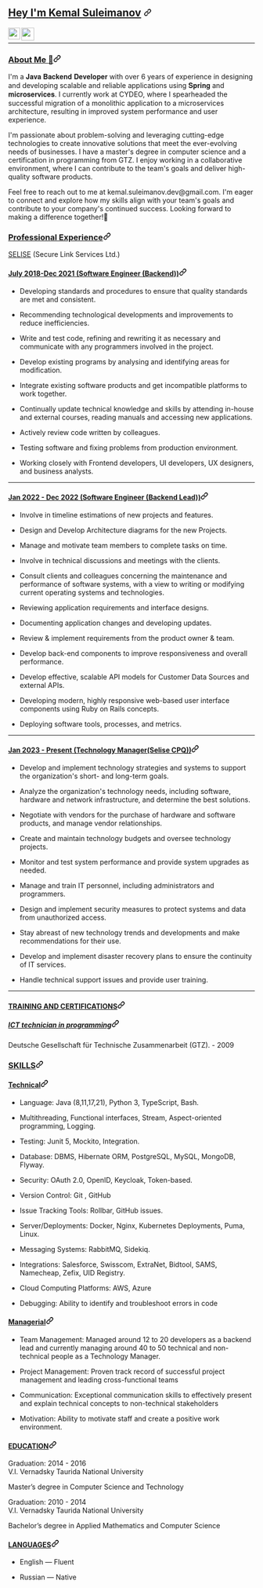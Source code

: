 <!---
kemalsuleimanov/kemalsuleimanov is a ✨ special ✨ repository because its `README.md` (this file) appears on your GitHub profile.
You can click the Preview link to take a look at your changes.
--->

<!--- Head --->
<h2 id="user-content-hey-im-kemal-suleimanov" dir="auto">
  <a class="heading-link" href="#hey-im-kemal-suleimanov">Hey I'm </a>
  <a href="https://www.linkedin.com/in/kemalsuleimanov/" rel="nofollow">Kemal Suleimanov</a>
  <svg class="octicon octicon-link" viewBox="0 0 16 16" version="1.1" width="16" height="16" aria-hidden="true">
    <path d="m7.775 3.275 1.25-1.25a3.5 3.5 0 1 1 4.95 4.95l-2.5 2.5a3.5 3.5 0 0 1-4.95 0 .751.751 0 0 1 .018-1.042.751.751 0 0 1 1.042-.018 1.998 1.998 0 0 0 2.83 0l2.5-2.5a2.002 2.002 0 0 0-2.83-2.83l-1.25 1.25a.751.751 0 0 1-1.042-.018.751.751 0 0 1-.018-1.042Zm-4.69 9.64a1.998 1.998 0 0 0 2.83 0l1.25-1.25a.751.751 0 0 1 1.042.018.751.751 0 0 1 .018 1.042l-1.25 1.25a3.5 3.5 0 1 1-4.95-4.95l2.5-2.5a3.5 3.5 0 0 1 4.95 0 .751.751 0 0 1-.018 1.042.751.751 0 0 1-1.042.018 1.998 1.998 0 0 0-2.83 0l-2.5 2.5a1.998 1.998 0 0 0 0 2.83Z"></path></svg></h2>
<!---Social media links--->
<a href="https://www.linkedin.com/in/kemalsuleimanov/" rel="nofollow">
  <img align="left" width="24px" src="https://camo.githubusercontent.com/d659d2bac00c01b42bffbae84bdc121e828b8fecd5b4949ffa2575f5d9e4a371/68747470733a2f2f63646e2e6a7364656c6976722e6e65742f6e706d2f73696d706c652d69636f6e734076332f69636f6e732f6c696e6b6564696e2e737667" data-canonical-src="https://cdn.jsdelivr.net/npm/simple-icons@v3/icons/linkedin.svg" style="max-width: 100%;">
</a> &nbsp; &nbsp; &nbsp; &nbsp;
<!-- <a href="https://twitter.com/BhagawatAdhika3" rel="nofollow">
  <img align="left" width="26px" src="https://camo.githubusercontent.com/395dda360ae28377b7c3247581a88b20573883519c2be833cb64fbb37dcbcc1a/68747470733a2f2f63646e2e6a7364656c6976722e6e65742f6e706d2f73696d706c652d69636f6e734076332f69636f6e732f747769747465722e737667" data-canonical-src="https://cdn.jsdelivr.net/npm/simple-icons@v3/icons/twitter.svg" style="max-width: 100%;">
</a>&nbsp; &nbsp; &nbsp; &nbsp; -->
<a href="mailto:kemal.suleimanov.dev@gmail.com">
  <img align="left" width="26px" src="https://camo.githubusercontent.com/c9a89a6426081483aa6cd371bdecae44045961437b349ea97097d476978436f4/68747470733a2f2f63646e2e6a7364656c6976722e6e65742f6e706d2f73696d706c652d69636f6e734076332f69636f6e732f676d61696c2e737667" data-canonical-src="https://cdn.jsdelivr.net/npm/simple-icons@v3/icons/gmail.svg" style="max-width: 100%;">
</a>&nbsp; &nbsp; &nbsp; &nbsp;
<!-- <a href="https://www.youtube.com/channel/UCmzZ4cKQR6fQdDtvguoqe0Q" rel="nofollow">
  <img align="left" width="26px" src="https://camo.githubusercontent.com/6645c4c313a1f4f0032cd1c5e5fd0033417104a7a282fed4cafdca8ac2a1ab33/68747470733a2f2f63646e2e6a7364656c6976722e6e65742f6e706d2f73696d706c652d69636f6e734076332f69636f6e732f796f75747562652e737667" data-canonical-src="https://cdn.jsdelivr.net/npm/simple-icons@v3/icons/youtube.svg" style="max-width: 100%;">
</a>&nbsp; &nbsp;&nbsp; &nbsp; -->
<!-- <a href="https://stackoverflow.com/users/7688667/bhagawat" rel="nofollow">
  <img align="left" width="26px" src="https://camo.githubusercontent.com/6d229beddb12d502c05dbfa38e2f2f9b60c109a794454f7045d0c9467e9eb038/68747470733a2f2f63646e2e6a7364656c6976722e6e65742f6e706d2f73696d706c652d69636f6e7340332e31332e302f69636f6e732f737461636b6f766572666c6f772e737667" data-canonical-src="https://cdn.jsdelivr.net/npm/simple-icons@3.13.0/icons/stackoverflow.svg" style="max-width: 100%;">
</a>&nbsp; &nbsp; &nbsp; &nbsp;
<a href="https://about.me/bhagawatadhikari" rel="nofollow">
  <img align="left" width="26px" src="https://camo.githubusercontent.com/c3f1141e8b643d6bd36256aee0b172e763a6c83d93db291b8d58aabd64489a29/68747470733a2f2f63646e2e6a7364656c6976722e6e65742f6e706d2f73696d706c652d69636f6e7340332e31332e302f69636f6e732f61626f75742d646f742d6d652e737667" data-canonical-src="https://cdn.jsdelivr.net/npm/simple-icons@3.13.0/icons/about-dot-me.svg" style="max-width: 100%;">
</a>&nbsp; &nbsp; &nbsp; &nbsp; -->
<hr>

<!---About me --->
<h3 id="user-content-about-me-" dir="auto"><a class="heading-link" href="#about-me-">About Me 🚀<svg class="octicon octicon-link" viewBox="0 0 16 16" version="1.1" width="16" height="16" aria-hidden="true"><path d="m7.775 3.275 1.25-1.25a3.5 3.5 0 1 1 4.95 4.95l-2.5 2.5a3.5 3.5 0 0 1-4.95 0 .751.751 0 0 1 .018-1.042.751.751 0 0 1 1.042-.018 1.998 1.998 0 0 0 2.83 0l2.5-2.5a2.002 2.002 0 0 0-2.83-2.83l-1.25 1.25a.751.751 0 0 1-1.042-.018.751.751 0 0 1-.018-1.042Zm-4.69 9.64a1.998 1.998 0 0 0 2.83 0l1.25-1.25a.751.751 0 0 1 1.042.018.751.751 0 0 1 .018 1.042l-1.25 1.25a3.5 3.5 0 1 1-4.95-4.95l2.5-2.5a3.5 3.5 0 0 1 4.95 0 .751.751 0 0 1-.018 1.042.751.751 0 0 1-1.042.018 1.998 1.998 0 0 0-2.83 0l-2.5 2.5a1.998 1.998 0 0 0 0 2.83Z"></path></svg></a></h3>
<p dir="auto">I'm a 𝐉𝐚𝐯𝐚 𝐁𝐚𝐜𝐤𝐞𝐧𝐝 𝐃𝐞𝐯𝐞𝐥𝐨𝐩𝐞𝐫 with over 6 years of experience in designing and developing scalable and reliable applications using 𝐒𝐩𝐫𝐢𝐧𝐠 and 𝐦𝐢𝐜𝐫𝐨𝐬𝐞𝐫𝐯𝐢𝐜𝐞𝐬. I currently work at CYDEO, where I spearheaded the successful migration of a monolithic application to a microservices architecture, resulting in improved system performance and user experience.</p>
<p dir="auto">I'm passionate about problem-solving and leveraging cutting-edge technologies to create innovative solutions that meet the ever-evolving needs of businesses. I have a master's degree in computer science and a certification in programming from GTZ. I enjoy working in a collaborative environment, where I can contribute to the team's goals and deliver high-quality software products.</p>
<p dir="auto">Feel free to reach out to me at kemal.suleimanov.dev@gmail.com. I'm eager to connect and explore how my skills align with your team's goals and contribute to your company's continued success. Looking forward to making a difference together!🚀</p>
<!-- <p dir="auto"> Hands on experience on working with both monolith as well as micro-service platforms, with both GraphQL and REST APIs.</p>
I am passionate about Web Developer &amp; I enjoy learning new things.  -->

<!---Experiance--->
<h3 id="user-content-professional-experience" dir="auto"><a class="heading-link" href="#professional-experience">Professional Experience<svg class="octicon octicon-link" viewBox="0 0 16 16" version="1.1" width="16" height="16" aria-hidden="true"><path d="m7.775 3.275 1.25-1.25a3.5 3.5 0 1 1 4.95 4.95l-2.5 2.5a3.5 3.5 0 0 1-4.95 0 .751.751 0 0 1 .018-1.042.751.751 0 0 1 1.042-.018 1.998 1.998 0 0 0 2.83 0l2.5-2.5a2.002 2.002 0 0 0-2.83-2.83l-1.25 1.25a.751.751 0 0 1-1.042-.018.751.751 0 0 1-.018-1.042Zm-4.69 9.64a1.998 1.998 0 0 0 2.83 0l1.25-1.25a.751.751 0 0 1 1.042.018.751.751 0 0 1 .018 1.042l-1.25 1.25a3.5 3.5 0 1 1-4.95-4.95l2.5-2.5a3.5 3.5 0 0 1 4.95 0 .751.751 0 0 1-.018 1.042.751.751 0 0 1-1.042.018 1.998 1.998 0 0 0-2.83 0l-2.5 2.5a1.998 1.998 0 0 0 0 2.83Z"></path></svg></a></h3>
<p dir="auto"><a href="https://selisecpq.selise.ch/" rel="nofollow">SELISE</a> (Secure Link Services Ltd.)</p>
<h4 id="user-content-july-2018-dec-2021-software-engineer-backend" dir="auto"><a class="heading-link" href="#july-2018-dec-2021-software-engineer-backend">July 2018-Dec 2021 (Software Engineer (Backend))<svg class="octicon octicon-link" viewBox="0 0 16 16" version="1.1" width="16" height="16" aria-hidden="true"><path d="m7.775 3.275 1.25-1.25a3.5 3.5 0 1 1 4.95 4.95l-2.5 2.5a3.5 3.5 0 0 1-4.95 0 .751.751 0 0 1 .018-1.042.751.751 0 0 1 1.042-.018 1.998 1.998 0 0 0 2.83 0l2.5-2.5a2.002 2.002 0 0 0-2.83-2.83l-1.25 1.25a.751.751 0 0 1-1.042-.018.751.751 0 0 1-.018-1.042Zm-4.69 9.64a1.998 1.998 0 0 0 2.83 0l1.25-1.25a.751.751 0 0 1 1.042.018.751.751 0 0 1 .018 1.042l-1.25 1.25a3.5 3.5 0 1 1-4.95-4.95l2.5-2.5a3.5 3.5 0 0 1 4.95 0 .751.751 0 0 1-.018 1.042.751.751 0 0 1-1.042.018 1.998 1.998 0 0 0-2.83 0l-2.5 2.5a1.998 1.998 0 0 0 0 2.83Z"></path></svg></a></h4>
<ul dir="auto">
<li>
<p dir="auto">Developing standards and procedures to ensure that quality standards are met and consistent.</p>
</li>
<li>
<p dir="auto">Recommending technological developments and improvements to reduce inefficiencies.</p>
</li>
<li>
<p dir="auto">Write and test code, refining and rewriting it as necessary and communicate with any programmers involved in the project.</p>
</li>
<li>
<p dir="auto">Develop existing programs by analysing and identifying areas for modification.</p>
</li>
<li>
<p dir="auto">Integrate existing software products and get incompatible platforms to work together.</p>
</li>
<li>
<p dir="auto">Continually update technical knowledge and skills by attending in-house and external courses, reading manuals and accessing new applications.</p>
</li>
<li>
<p dir="auto">Actively review code written by colleagues.</p>
</li>
<li>
<p dir="auto">Testing software and fixing problems from production environment.</p>
</li>
<li>
<p dir="auto">Working closely with Frontend developers, UI developers, UX designers, and business analysts.</p>
</li>
</ul>
<hr>
<h4 id="user-content-jan-2022---dec-2022-software-engineer-backend-lead" dir="auto"><a class="heading-link" href="#jan-2022---dec-2022-software-engineer-backend-lead">Jan 2022 - Dec 2022 (Software Engineer (Backend Lead))<svg class="octicon octicon-link" viewBox="0 0 16 16" version="1.1" width="16" height="16" aria-hidden="true"><path d="m7.775 3.275 1.25-1.25a3.5 3.5 0 1 1 4.95 4.95l-2.5 2.5a3.5 3.5 0 0 1-4.95 0 .751.751 0 0 1 .018-1.042.751.751 0 0 1 1.042-.018 1.998 1.998 0 0 0 2.83 0l2.5-2.5a2.002 2.002 0 0 0-2.83-2.83l-1.25 1.25a.751.751 0 0 1-1.042-.018.751.751 0 0 1-.018-1.042Zm-4.69 9.64a1.998 1.998 0 0 0 2.83 0l1.25-1.25a.751.751 0 0 1 1.042.018.751.751 0 0 1 .018 1.042l-1.25 1.25a3.5 3.5 0 1 1-4.95-4.95l2.5-2.5a3.5 3.5 0 0 1 4.95 0 .751.751 0 0 1-.018 1.042.751.751 0 0 1-1.042.018 1.998 1.998 0 0 0-2.83 0l-2.5 2.5a1.998 1.998 0 0 0 0 2.83Z"></path></svg></a></h4>
<ul dir="auto">
<li>
<p dir="auto">Involve in timeline estimations of new projects and features.</p>
</li>
<li>
<p dir="auto">Design and Develop Architecture diagrams for the new Projects.</p>
</li>
<li>
<p dir="auto">Manage and motivate team members to complete tasks on time.</p>
</li>
<li>
<p dir="auto">Involve in technical discussions and meetings with the clients.</p>
</li>
<li>
<p dir="auto">Consult clients and colleagues concerning the maintenance and performance of software systems, with a view to writing or modifying current operating systems and technologies.</p>
</li>
<li>
<p dir="auto">Reviewing application requirements and interface designs.</p>
</li>
<li>
<p dir="auto">Documenting application changes and developing updates.</p>
</li>
<li>
<p dir="auto">Review &amp; implement requirements from the product owner &amp; team.</p>
</li>
<li>
<p dir="auto">Develop back-end components to improve responsiveness and overall performance.</p>
</li>
<li>
<p dir="auto">Develop effective, scalable API models for Customer Data Sources and external APIs.</p>
</li>
<li>
<p dir="auto">Developing modern, highly responsive web-based user interface components using Ruby on Rails concepts.</p>
</li>
<li>
<p dir="auto">Deploying software tools, processes, and metrics.</p>
</li>
</ul>
<hr>
<h4 id="user-content-jan-2023---present-technology-managerselise-cpq" dir="auto"><a class="heading-link" href="#jan-2023---present-technology-managerselise-cpq">Jan 2023 - Present (Technology Manager(Selise CPQ))<svg class="octicon octicon-link" viewBox="0 0 16 16" version="1.1" width="16" height="16" aria-hidden="true"><path d="m7.775 3.275 1.25-1.25a3.5 3.5 0 1 1 4.95 4.95l-2.5 2.5a3.5 3.5 0 0 1-4.95 0 .751.751 0 0 1 .018-1.042.751.751 0 0 1 1.042-.018 1.998 1.998 0 0 0 2.83 0l2.5-2.5a2.002 2.002 0 0 0-2.83-2.83l-1.25 1.25a.751.751 0 0 1-1.042-.018.751.751 0 0 1-.018-1.042Zm-4.69 9.64a1.998 1.998 0 0 0 2.83 0l1.25-1.25a.751.751 0 0 1 1.042.018.751.751 0 0 1 .018 1.042l-1.25 1.25a3.5 3.5 0 1 1-4.95-4.95l2.5-2.5a3.5 3.5 0 0 1 4.95 0 .751.751 0 0 1-.018 1.042.751.751 0 0 1-1.042.018 1.998 1.998 0 0 0-2.83 0l-2.5 2.5a1.998 1.998 0 0 0 0 2.83Z"></path></svg></a></h4>
<ul dir="auto">
<li>
<p dir="auto">Develop and implement technology strategies and systems to support the organization's short- and long-term goals.</p>
</li>
<li>
<p dir="auto">Analyze the organization's technology needs, including software, hardware and network infrastructure, and determine the best solutions.</p>
</li>
<li>
<p dir="auto">Negotiate with vendors for the purchase of hardware and software products, and manage vendor relationships.</p>
</li>
<li>
<p dir="auto">Create and maintain technology budgets and oversee technology projects.</p>
</li>
<li>
<p dir="auto">Monitor and test system performance and provide system upgrades as needed.</p>
</li>
<li>
<p dir="auto">Manage and train IT personnel, including administrators and programmers.</p>
</li>
<li>
<p dir="auto">Design and implement security measures to protect systems and data from unauthorized access.</p>
</li>
<li>
<p dir="auto">Stay abreast of new technology trends and developments and make recommendations for their use.</p>
</li>
<li>
<p dir="auto">Develop and implement disaster recovery plans to ensure the continuity of IT services.</p>
</li>
<li>
<p dir="auto">Handle technical support issues and provide user training.</p>
</li>
</ul>
<hr>


<!--- TRAINING AND CERTIFICATIONS --->
<h4 id="user-content-training-and-certifications" dir="auto"><a class="heading-link" href="#training-and-certifications">TRAINING AND CERTIFICATIONS<svg class="octicon octicon-link" viewBox="0 0 16 16" version="1.1" width="16" height="16" aria-hidden="true"><path d="m7.775 3.275 1.25-1.25a3.5 3.5 0 1 1 4.95 4.95l-2.5 2.5a3.5 3.5 0 0 1-4.95 0 .751.751 0 0 1 .018-1.042.751.751 0 0 1 1.042-.018 1.998 1.998 0 0 0 2.83 0l2.5-2.5a2.002 2.002 0 0 0-2.83-2.83l-1.25 1.25a.751.751 0 0 1-1.042-.018.751.751 0 0 1-.018-1.042Zm-4.69 9.64a1.998 1.998 0 0 0 2.83 0l1.25-1.25a.751.751 0 0 1 1.042.018.751.751 0 0 1 .018 1.042l-1.25 1.25a3.5 3.5 0 1 1-4.95-4.95l2.5-2.5a3.5 3.5 0 0 1 4.95 0 .751.751 0 0 1-.018 1.042.751.751 0 0 1-1.042.018 1.998 1.998 0 0 0-2.83 0l-2.5 2.5a1.998 1.998 0 0 0 0 2.83Z"></path></svg></a></h4>
<h5 id="user-content-linux-server-administration" dir="auto"><a class="heading-link" href="#linux-server-administration">ICT technician in programming<svg class="octicon octicon-link" viewBox="0 0 16 16" version="1.1" width="16" height="16" aria-hidden="true"><path d="m7.775 3.275 1.25-1.25a3.5 3.5 0 1 1 4.95 4.95l-2.5 2.5a3.5 3.5 0 0 1-4.95 0 .751.751 0 0 1 .018-1.042.751.751 0 0 1 1.042-.018 1.998 1.998 0 0 0 2.83 0l2.5-2.5a2.002 2.002 0 0 0-2.83-2.83l-1.25 1.25a.751.751 0 0 1-1.042-.018.751.751 0 0 1-.018-1.042Zm-4.69 9.64a1.998 1.998 0 0 0 2.83 0l1.25-1.25a.751.751 0 0 1 1.042.018.751.751 0 0 1 .018 1.042l-1.25 1.25a3.5 3.5 0 1 1-4.95-4.95l2.5-2.5a3.5 3.5 0 0 1 4.95 0 .751.751 0 0 1-.018 1.042.751.751 0 0 1-1.042.018 1.998 1.998 0 0 0-2.83 0l-2.5 2.5a1.998 1.998 0 0 0 0 2.83Z"></path></svg></a></h5>
<p dir="auto">Deutsche Gesellschaft für Technische Zusammenarbeit (GTZ). - 2009</p>
<!---
<h5 id="user-content-basic-it-skills-teaching" dir="auto"><a class="heading-link" href="#basic-it-skills-teaching">Basic IT skills Teaching<svg class="octicon octicon-link" viewBox="0 0 16 16" version="1.1" width="16" height="16" aria-hidden="true"><path d="m7.775 3.275 1.25-1.25a3.5 3.5 0 1 1 4.95 4.95l-2.5 2.5a3.5 3.5 0 0 1-4.95 0 .751.751 0 0 1 .018-1.042.751.751 0 0 1 1.042-.018 1.998 1.998 0 0 0 2.83 0l2.5-2.5a2.002 2.002 0 0 0-2.83-2.83l-1.25 1.25a.751.751 0 0 1-1.042-.018.751.751 0 0 1-.018-1.042Zm-4.69 9.64a1.998 1.998 0 0 0 2.83 0l1.25-1.25a.751.751 0 0 1 1.042.018.751.751 0 0 1 .018 1.042l-1.25 1.25a3.5 3.5 0 1 1-4.95-4.95l2.5-2.5a3.5 3.5 0 0 1 4.95 0 .751.751 0 0 1-.018 1.042.751.751 0 0 1-1.042.018 1.998 1.998 0 0 0-2.83 0l-2.5 2.5a1.998 1.998 0 0 0 0 2.83Z"></path></svg></a></h5>
<p dir="auto">Involved in teaching the module APC101 IT Skills, a university-wide module to the first
year students of various programmes at Sherubtse college during the autumn
semester of the academic session 2017.</p>
<h5 id="user-content-student-leadership-program" dir="auto"><a class="heading-link" href="#student-leadership-program">Student leadership Program<svg class="octicon octicon-link" viewBox="0 0 16 16" version="1.1" width="16" height="16" aria-hidden="true"><path d="m7.775 3.275 1.25-1.25a3.5 3.5 0 1 1 4.95 4.95l-2.5 2.5a3.5 3.5 0 0 1-4.95 0 .751.751 0 0 1 .018-1.042.751.751 0 0 1 1.042-.018 1.998 1.998 0 0 0 2.83 0l2.5-2.5a2.002 2.002 0 0 0-2.83-2.83l-1.25 1.25a.751.751 0 0 1-1.042-.018.751.751 0 0 1-.018-1.042Zm-4.69 9.64a1.998 1.998 0 0 0 2.83 0l1.25-1.25a.751.751 0 0 1 1.042.018.751.751 0 0 1 .018 1.042l-1.25 1.25a3.5 3.5 0 1 1-4.95-4.95l2.5-2.5a3.5 3.5 0 0 1 4.95 0 .751.751 0 0 1-.018 1.042.751.751 0 0 1-1.042.018 1.998 1.998 0 0 0-2.83 0l-2.5 2.5a1.998 1.998 0 0 0 0 2.83Z"></path></svg></a></h5>
<p dir="auto">Certificate course on Sherubtse Student Leadership Program</p>
<hr>
<h4 id="user-content-honors--awards" dir="auto"><a class="heading-link" href="#honors--awards">HONORS &amp; AWARDS<svg class="octicon octicon-link" viewBox="0 0 16 16" version="1.1" width="16" height="16" aria-hidden="true"><path d="m7.775 3.275 1.25-1.25a3.5 3.5 0 1 1 4.95 4.95l-2.5 2.5a3.5 3.5 0 0 1-4.95 0 .751.751 0 0 1 .018-1.042.751.751 0 0 1 1.042-.018 1.998 1.998 0 0 0 2.83 0l2.5-2.5a2.002 2.002 0 0 0-2.83-2.83l-1.25 1.25a.751.751 0 0 1-1.042-.018.751.751 0 0 1-.018-1.042Zm-4.69 9.64a1.998 1.998 0 0 0 2.83 0l1.25-1.25a.751.751 0 0 1 1.042.018.751.751 0 0 1 .018 1.042l-1.25 1.25a3.5 3.5 0 1 1-4.95-4.95l2.5-2.5a3.5 3.5 0 0 1 4.95 0 .751.751 0 0 1-.018 1.042.751.751 0 0 1-1.042.018 1.998 1.998 0 0 0-2.83 0l-2.5 2.5a1.998 1.998 0 0 0 0 2.83Z"></path></svg></a></h4>
<p dir="auto">Academic Excellence: Issued by Office of Gyalpoi Zimpon, His Mejestry's Secretariat,  July 2018
Associated with Royal University of Bhutan, Sherubtse College. Topper, B.Sc Computer Science (Hons)     2018, Sherubtse college, Kanglung, Trashigang.</p>
<hr>
--->

<!--- Skills --->
<h3 id="user-content-skills" dir="auto"><a class="heading-link" href="#skills">SKILLS<svg class="octicon octicon-link" viewBox="0 0 16 16" version="1.1" width="16" height="16" aria-hidden="true"><path d="m7.775 3.275 1.25-1.25a3.5 3.5 0 1 1 4.95 4.95l-2.5 2.5a3.5 3.5 0 0 1-4.95 0 .751.751 0 0 1 .018-1.042.751.751 0 0 1 1.042-.018 1.998 1.998 0 0 0 2.83 0l2.5-2.5a2.002 2.002 0 0 0-2.83-2.83l-1.25 1.25a.751.751 0 0 1-1.042-.018.751.751 0 0 1-.018-1.042Zm-4.69 9.64a1.998 1.998 0 0 0 2.83 0l1.25-1.25a.751.751 0 0 1 1.042.018.751.751 0 0 1 .018 1.042l-1.25 1.25a3.5 3.5 0 1 1-4.95-4.95l2.5-2.5a3.5 3.5 0 0 1 4.95 0 .751.751 0 0 1-.018 1.042.751.751 0 0 1-1.042.018 1.998 1.998 0 0 0-2.83 0l-2.5 2.5a1.998 1.998 0 0 0 0 2.83Z"></path></svg></a></h3>
<h4 id="user-content-technical" dir="auto"><a class="heading-link" href="#technical">Technical<svg class="octicon octicon-link" viewBox="0 0 16 16" version="1.1" width="16" height="16" aria-hidden="true"><path d="m7.775 3.275 1.25-1.25a3.5 3.5 0 1 1 4.95 4.95l-2.5 2.5a3.5 3.5 0 0 1-4.95 0 .751.751 0 0 1 .018-1.042.751.751 0 0 1 1.042-.018 1.998 1.998 0 0 0 2.83 0l2.5-2.5a2.002 2.002 0 0 0-2.83-2.83l-1.25 1.25a.751.751 0 0 1-1.042-.018.751.751 0 0 1-.018-1.042Zm-4.69 9.64a1.998 1.998 0 0 0 2.83 0l1.25-1.25a.751.751 0 0 1 1.042.018.751.751 0 0 1 .018 1.042l-1.25 1.25a3.5 3.5 0 1 1-4.95-4.95l2.5-2.5a3.5 3.5 0 0 1 4.95 0 .751.751 0 0 1-.018 1.042.751.751 0 0 1-1.042.018 1.998 1.998 0 0 0-2.83 0l-2.5 2.5a1.998 1.998 0 0 0 0 2.83Z"></path></svg></a></h4>
<ul dir="auto">
<li>
<p dir="auto">Language: Java (8,11,17,21), Python 3, TypeScript, Bash.</p>
</li>
<li>
<p dir="auto">Multithreading, Functional interfaces, Stream, Aspect-oriented programming, Logging.</p>
</li>
<li>
<p dir="auto">Testing: Junit 5, Mockito, Integration.</p>
</li>
<li>
<p dir="auto">Database: DBMS, Hibernate ORM, PostgreSQL, MySQL, MongoDB, Flyway.</p>
</li>
<li>
<p dir="auto">Security: OAuth 2.0, OpenID, Keycloak, Token-based.</p>
</li>
<li>
<p dir="auto">Version Control: Git , GitHub</p>
</li>
<li>
<p dir="auto">Issue Tracking Tools: Rollbar, GitHub issues.</p>
</li>
<li>
<p dir="auto">Server/Deployments: Docker, Nginx, Kubernetes Deployments, Puma, Linux.</p>
</li>
<li>
<p dir="auto">Messaging Systems: RabbitMQ, Sidekiq.</p>
</li>
<li>
<p dir="auto">Integrations: Salesforce, Swisscom, ExtraNet, Bidtool, SAMS, Namecheap, Zefix, UID Registry.</p>
</li>
<li>
<p dir="auto">Cloud Computing Platforms: AWS, Azure</p>
</li>
<li>
<p dir="auto">Debugging: Ability to identify and troubleshoot errors in code</p>
</li>
</ul>
<h4 id="user-content-managerial" dir="auto"><a class="heading-link" href="#managerial">Managerial<svg class="octicon octicon-link" viewBox="0 0 16 16" version="1.1" width="16" height="16" aria-hidden="true"><path d="m7.775 3.275 1.25-1.25a3.5 3.5 0 1 1 4.95 4.95l-2.5 2.5a3.5 3.5 0 0 1-4.95 0 .751.751 0 0 1 .018-1.042.751.751 0 0 1 1.042-.018 1.998 1.998 0 0 0 2.83 0l2.5-2.5a2.002 2.002 0 0 0-2.83-2.83l-1.25 1.25a.751.751 0 0 1-1.042-.018.751.751 0 0 1-.018-1.042Zm-4.69 9.64a1.998 1.998 0 0 0 2.83 0l1.25-1.25a.751.751 0 0 1 1.042.018.751.751 0 0 1 .018 1.042l-1.25 1.25a3.5 3.5 0 1 1-4.95-4.95l2.5-2.5a3.5 3.5 0 0 1 4.95 0 .751.751 0 0 1-.018 1.042.751.751 0 0 1-1.042.018 1.998 1.998 0 0 0-2.83 0l-2.5 2.5a1.998 1.998 0 0 0 0 2.83Z"></path></svg></a></h4>
<ul dir="auto">
<li>
<p dir="auto">Team Management:  Managed around 12 to 20 developers as a backend lead and currently managing around 40 to 50 technical and non-technical people as a Technology Manager.</p>
</li>
<li>
<p dir="auto">Project Management: Proven track record of successful project management and leading cross-functional teams</p>
</li>
<li>
<p dir="auto">Communication: Exceptional communication skills to effectively present and explain technical concepts to non-technical stakeholders</p>
</li>
<li>
<p dir="auto">Motivation: Ability to motivate staff and create a positive work environment.</p>
</li>
</ul>

<!--- Education --->
<h4 id="user-content-education" dir="auto"><a class="heading-link" href="#education">EDUCATION<svg class="octicon octicon-link" viewBox="0 0 16 16" version="1.1" width="16" height="16" aria-hidden="true"><path d="m7.775 3.275 1.25-1.25a3.5 3.5 0 1 1 4.95 4.95l-2.5 2.5a3.5 3.5 0 0 1-4.95 0 .751.751 0 0 1 .018-1.042.751.751 0 0 1 1.042-.018 1.998 1.998 0 0 0 2.83 0l2.5-2.5a2.002 2.002 0 0 0-2.83-2.83l-1.25 1.25a.751.751 0 0 1-1.042-.018.751.751 0 0 1-.018-1.042Zm-4.69 9.64a1.998 1.998 0 0 0 2.83 0l1.25-1.25a.751.751 0 0 1 1.042.018.751.751 0 0 1 .018 1.042l-1.25 1.25a3.5 3.5 0 1 1-4.95-4.95l2.5-2.5a3.5 3.5 0 0 1 4.95 0 .751.751 0 0 1-.018 1.042.751.751 0 0 1-1.042.018 1.998 1.998 0 0 0-2.83 0l-2.5 2.5a1.998 1.998 0 0 0 0 2.83Z"></path></svg></a></h4>
<p dir="auto">Graduation: 2014 - 2016<br>
V.I. Vernadsky Taurida National University</p>
<p dir="auto">Master’s degree in Computer Science and Technology</p>
<p dir="auto">Graduation: 2010 - 2014<br>
V.I. Vernadsky Taurida National University</p>
<p dir="auto">Bachelor’s degree in Applied Mathematics and Computer Science</p>

<!--- Languages --->
<h4 id="user-content-languages" dir="auto"><a class="heading-link" href="#languages">LANGUAGES<svg class="octicon octicon-link" viewBox="0 0 16 16" version="1.1" width="16" height="16" aria-hidden="true"><path d="m7.775 3.275 1.25-1.25a3.5 3.5 0 1 1 4.95 4.95l-2.5 2.5a3.5 3.5 0 0 1-4.95 0 .751.751 0 0 1 .018-1.042.751.751 0 0 1 1.042-.018 1.998 1.998 0 0 0 2.83 0l2.5-2.5a2.002 2.002 0 0 0-2.83-2.83l-1.25 1.25a.751.751 0 0 1-1.042-.018.751.751 0 0 1-.018-1.042Zm-4.69 9.64a1.998 1.998 0 0 0 2.83 0l1.25-1.25a.751.751 0 0 1 1.042.018.751.751 0 0 1 .018 1.042l-1.25 1.25a3.5 3.5 0 1 1-4.95-4.95l2.5-2.5a3.5 3.5 0 0 1 4.95 0 .751.751 0 0 1-.018 1.042.751.751 0 0 1-1.042.018 1.998 1.998 0 0 0-2.83 0l-2.5 2.5a1.998 1.998 0 0 0 0 2.83Z"></path></svg></a></h4>
<ul dir="auto">
<li>
<p dir="auto">English — Fluent</p>
</li>
<li>
<p dir="auto">Russian —  Native</p>
</li>
</ul>

<!--- GitHub Status--->
<!--- 
<hr>
<p dir="auto">###📊 Github Status</p>
<p dir="auto">&nbsp;<a target="_blank" rel="noopener noreferrer nofollow" href="https://camo.githubusercontent.com/e99955bbe58b0bd81dc82c4a0a8614e895ea36576bf1157c6db3c1fc926a7ffb/68747470733a2f2f6769746875622d726561646d652d73746174732e76657263656c2e6170702f6170693f757365726e616d653d4268616761776174416468696b6172692673686f775f69636f6e733d74727565267468656d653d64726163756c61266c6f63616c653d656e"><img align="middle" src="https://camo.githubusercontent.com/e99955bbe58b0bd81dc82c4a0a8614e895ea36576bf1157c6db3c1fc926a7ffb/68747470733a2f2f6769746875622d726561646d652d73746174732e76657263656c2e6170702f6170693f757365726e616d653d4268616761776174416468696b6172692673686f775f69636f6e733d74727565267468656d653d64726163756c61266c6f63616c653d656e" alt="BhagawatAdhikari" data-canonical-src="https://github-readme-stats.vercel.app/api?username=BhagawatAdhikari&amp;show_icons=true&amp;theme=dracula&amp;locale=en" style="max-width: 100%;"></a></p>
<p dir="auto"><a target="_blank" rel="noopener noreferrer nofollow" href="https://camo.githubusercontent.com/794c17d8ce22d9ec2bf837bc14323431a8c40080c056627f9532a75afaed43de/68747470733a2f2f6769746875622d726561646d652d73747265616b2d73746174732e6865726f6b756170702e636f6d2f3f757365723d4268616761776174416468696b617269267468656d653d64726163756c6126"><img align="middle" src="https://camo.githubusercontent.com/794c17d8ce22d9ec2bf837bc14323431a8c40080c056627f9532a75afaed43de/68747470733a2f2f6769746875622d726561646d652d73747265616b2d73746174732e6865726f6b756170702e636f6d2f3f757365723d4268616761776174416468696b617269267468656d653d64726163756c6126" alt="BhagawatAdhikari" data-canonical-src="https://github-readme-streak-stats.herokuapp.com/?user=BhagawatAdhikari&amp;theme=dracula&amp;" style="max-width: 100%;"></a></p>
--->
